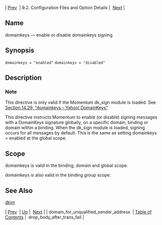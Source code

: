| [Prev](conf.ref.domain_for_unqualified_sender_address)  | 9.2. Configuration Files and Option Details |  [Next](conf.ref.drop_body_after_trans_fail.php) |

<a name="conf.ref.domainkeys"></a>
## Name

domainkeys — enable or disable domainkeys signing

## Synopsis

`domainkeys = "enabled"`
`domainkeys = "disabled"`

<a name="idp9458256"></a>
## Description

### Note

This directive is only valid if the Momentum dk_sign module is loaded. See [Section 14.29, “domainkeys – Yahoo! DomainKeys”](modules.domainkeys "14.29. domainkeys – Yahoo! DomainKeys")

This directive instructs Momentum to enable (or disable) signing messages with a DomainKeys signature globally, on a specific domain, binding or domain within a binding. When the dk_sign module is loaded, signing occurs for all messages by default. This is the same as setting domainkeys = enabled at the global scope.

<a name="idp9461936"></a>
## Scope

domainkeys is valid in the binding, domain and global scope.

domainkeys is also valid in the binding group scope.

<a name="idp9464400"></a>
## See Also

[dkim](conf.ref.dkim "dkim")

| [Prev](conf.ref.domain_for_unqualified_sender_address)  | [Up](conf.ref.files.php) |  [Next](conf.ref.drop_body_after_trans_fail.php) |
| domain_for_unqualified_sender_address  | [Table of Contents](index) |  drop_body_after_trans_fail |
